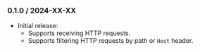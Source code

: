 ### 0.1.0 / 2024-XX-XX

* Initial release:
  * Supports receiving HTTP requests.
  * Supports filtering HTTP requests by path or `Host` header.


